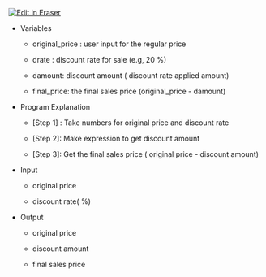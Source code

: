 [![Edit in Eraser](https://firebasestorage.googleapis.com/v0/b/second-petal-295822.appspot.com/o/images%2Fgithub%2FOpen%20in%20Eraser.svg?alt=media&token=968381c8-a7e7-472a-8ed6-4a6626da5501)](https://app.eraser.io/workspace/Sl4ffbmzRbBMixm6qkv6)


- Variables
    - original_price : user input for the regular price

    - drate : discount rate for sale (e.g, 20 %)

    - damount: discount amount ( discount rate applied amount)

    - final_price: the final sales price (original_price - damount)
- Program Explanation
    - [Step 1] : Take numbers for original price and discount rate

    - [Step 2]: Make expression to get discount amount

    - [Step 3]: Get the final sales price ( original price - discount amount)
- Input
    - original price

    - discount rate( %)
- Output
    - original price

    - discount amount

    - final sales price



<!--- Eraser file: https://app.eraser.io/workspace/Sl4ffbmzRbBMixm6qkv6 --->